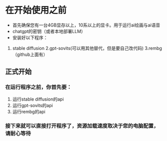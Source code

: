 # 在开始使用之前
- 首先确保您有一台4GB显存以上，10系以上的显卡。用于运行ai绘画与ai语音
- chatgpt的密钥（或者本地部署LLM）
- 安装好以下程序：
1. stable diffusion
2.gpt-sovits(可以用其他替代，但是要自己改代码)
3.rembg（github上面有）

## 正式开始
### 在运行程序之前，你首先要：

1. 运行stable diffusion的api
2. 运行gpt-sovits的api
3. 运行rembg的api

### 接下来就可以直接打开程序了，资源加载速度取决于您的电脑配置，请耐心等待
